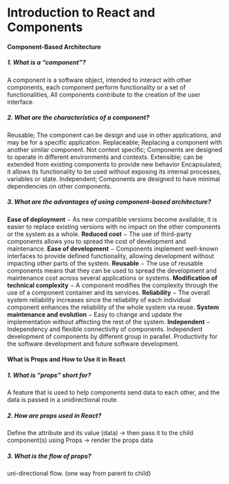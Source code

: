 # Introduction to React and Components

#### Component-Based Architecture

##### 1.	What is a “component”?
A component is a software object, intended to interact with other components, each component perform functionality or a set of functionalities, All components contribute to the creation of the user interface.
##### 2.	What are the characteristics of a component?
Reusable; The component can be design and use in other applications, and may be for a specific application.
Replaceable; Replacing a component with another similar component.
Not context specific; Components are designed to operate in different environments and contexts.
Extensible; can be extended from existing components to provide new behavior
Encapsulated; it allows its functionality to be used without exposing its internal processes, variables or state.
Independent; Components are designed to have minimal dependencies on other components.

##### 3.	What are the advantages of using component-based architecture?
**Ease of deployment** − As new compatible versions become available, it is easier to replace existing versions with no impact on the other components or the system as a whole.
**Reduced cost** − The use of third-party components allows you to spread the cost of development and maintenance.
**Ease of development** − Components implement well-known interfaces to provide defined functionality, allowing development without impacting other parts of the system.
**Reusable** − The use of reusable components means that they can be used to spread the development and maintenance cost across several applications or systems.
**Modification of technical complexity** − A component modifies the complexity through the use of a component container and its services.
**Reliability** − The overall system reliability increases since the reliability of each individual component enhances the reliability of the whole system via reuse.
**System maintenance and evolution** − Easy to change and update the implementation without affecting the rest of the system.
**Independent** − Independency and flexible connectivity of components. Independent development of components by different group in parallel. Productivity for the software development and future software development.

#### What is Props and How to Use it in React
##### 1.	What is “props” short for?
A feature that is used to help components send data to each other, and the data is passed in a unidirectional route.
##### 2.	How are props used in React?
Define the attribute and its value (data) -> then pass it to the child component(s) using Props -> render the props data
##### 3.	What is the flow of props?
uni-directional flow. (one way from parent to child)
